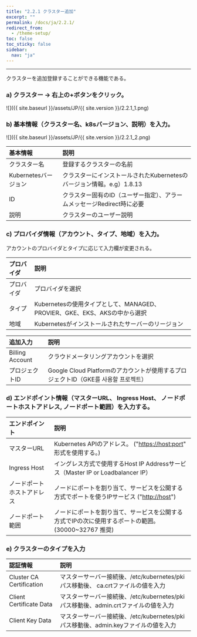 ```yaml
---
title: "2.2.1 クラスター追加"
excerpt: ""
permalink: /docs/ja/2.2.1/
redirect_from:
  - /theme-setup/
toc: false
toc_sticky: false
sidebar:
  nav: "ja"
---
```



---

クラスターを追加登録することができる機能である。

### a\) クラスター → 右上の+ボタンをクリック。
![]({{ site.baseurl }}/assets/JP/{{ site.version }}/2.2.1_1.png)

### b\) 基本情報（クラスター名、k8sバージョン、説明）を入力。
![]({{ site.baseurl }}/assets/JP/{{ site.version }}/2.2.1_2.png)

| **基本情報** | 説明 |
| :--- | :--- |
| クラスター名 | 登録するクラスターの名前 |
| Kubernetesバージョン | クラスターにインストールされたKubernetesのバージョン情報。e.g）1.8.13 |
| ID | クラスター固有のID（ユーザー指定）、アラームメッセージRedirect時に必要 |
| 説明 | クラスターのユーザー説明 |

### c\) プロバイダ情報（アカウント、タイプ、地域）を入力。

アカウントのプロバイダとタイプに応じて入力欄が変更される。

| **プロバイダ** | **説明** |
| :--- | :--- |
| プロバイダ | プロバイダを選択 |
| タイプ | Kubernetesの使用タイプとして、MANAGED、PROVIER、GKE、EKS、AKSの中から選択 |
| 地域 | Kubernetesがインストールされたサーバーのリージョン |

| **追加入力** | **説明** |
| :--- | :--- |
| Billing Account | クラウドメータリングアカウントを選択 |
| プロジェクトID | Google Cloud Platformのアカウントが使用するプロジェクトID（GKE를 사용할 프로젝트） |

### d\) エンドポイント情報（マスターURL、 Ingress Host、 ノードポートホストアドレス, ノードポート範囲）を入力する。

| **エンドポイント** | **説明** |
| :--- | :--- |
| マスターURL | Kubernetes APIのアドレス。 \("[https://host:port](https://host:port)" 形式を使用する。\) |
| Ingress Host | イングレス方式で使用するHost IP Addressサービス（Master IP or Loadbalancer IP） |
| ノードポートホストアドレス | ノードにポートを割り当て、サービスを公開する方式でポートを使うIPサービス \("[http://host](http://host)"\) |
| ノードポート範囲 | ノードにポートを割り当て、サービスを公開する方式でIPの次に使用するポートの範囲。 \(30000~32767 推奨\)

### e\) クラスターのタイプを入力

| 認証情報 | **説明** |
| :--- | :--- |
| Cluster CA Certification | マスターサーバー接続後、/etc/kubernetes/pkiパス移動後、 ca.crtファイルの値を入力 |
| Client Certificate Data | マスターサーバー接続後、/etc/kubernetes/pkiパス移動後、admin.crtファイルの値を入力 |
| Client Key Data | マスターサーバー接続後、/etc/kubernetes/pkiパス移動後、admin.keyファイルの値を入力 |
